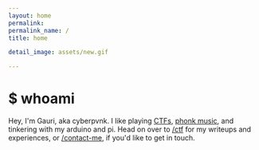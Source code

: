 ```yaml
---
layout: home 
permalink:
permalink_name: /
title: home

detail_image: assets/new.gif

---
```


# $ whoami
Hey, I'm Gauri, aka cyberpvnk. I like playing [CTFs](https://ctftime.org/user/72585), [phonk music](https://soundcloud.com/xkcdponytail), and tinkering with my arduino and pi.
Head on over to [/ctf](ctf) for my writeups and experiences, or [/contact-me](contact-me), if you'd like to get in touch.
